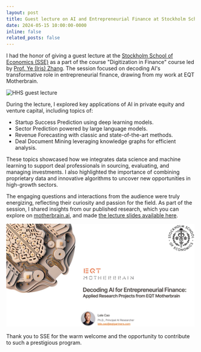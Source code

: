 ```yaml
---
layout: post
title: Guest lecture on AI and Entrepreneurial Finance at Stockholm School of Economics (SSE)
date: 2024-05-15 10:00:00-0000
inline: false
related_posts: false
---
```


I had the honor of giving a guest lecture at the <a href="https://www.hhs.se/en">Stockholm School of Economics (SSE)</a> as a part of the course "Digitization in Finance" course led by <a href="https://www.hhs.se/en/houseoffinance/about/people/people-container/ye-zhang/">Prof. Ye (Iris) Zhang</a>. The session focused on decoding AI's transformative role in entrepreneurial finance, drawing from my work at EQT Motherbrain.

<img src="https://media.licdn.com/dms/image/v2/D4D22AQHs6822O_cm6Q/feedshare-shrink_800/feedshare-shrink_800/0/1715693070193?e=1738195200&v=beta&t=6GcwjYpziADfihEcdMSgeuhYqC7TNsvKuzSZKzKYQps" alt="HHS guest lecture" width="600">

During the lecture, I explored key applications of AI in private equity and venture capital, including topics of:

- Startup Success Prediction using deep learning models.
- Sector Prediction powered by large language models.
- Revenue Forecasting with classic and state-of-the-art methods.
- Deal Document Mining leveraging knowledge graphs for efficient analysis.

These topics showcased how we integrates data science and machine learning to support deal professionals in sourcing, evaluating, and managing investments. I also highlighted the importance of combining proprietary data and innovative algorithms to uncover new opportunities in high-growth sectors.

The engaging questions and interactions from the audience were truly energizing, reflecting their curiosity and passion for the field. As part of the session, I shared insights from our published research, which you can explore on <a href="https://motherbrain.ai/about">motherbrain.ai</a>, and made <a href="https://github.com/caolele/caolele.github.io/blob/main/assets/pdf/HHS-lecture.pdf">the lecture slides available here</a>.

<a href="https://github.com/caolele/caolele.github.io/blob/main/assets/pdf/HHS-lecture.pdf?raw=true">
  <img src="https://github.com/caolele/caolele.github.io/blob/main/assets/img/news/20240515-1.jpg?raw=true" alt="HHS lecture slides" width="600">
</a>

Thank you to SSE for the warm welcome and the opportunity to contribute to such a prestigious program.

